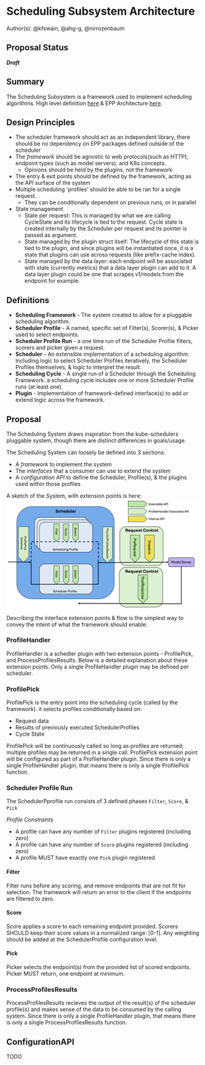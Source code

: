 # Scheduling Subsystem Architecture

Author(s): @kfswain, @ahg-g, @nirrozenbaum
## Proposal Status
 ***Draft***

## Summary
The Scheduling Subsystem is a framework used to implement scheduling algorithms. High level definition [here](https://github.com/kubernetes-sigs/gateway-api-inference-extension/tree/main/docs/proposals/006-scheduler) & EPP Architecture [here](https://github.com/kubernetes-sigs/gateway-api-inference-extension/tree/main/docs/proposals/0683-epp-architecture-proposal).

## Design Principles
- The scheduler framework should act as an independent library, there should be no dependency on EPP packages defined outside of the scheduler
- The *framework* should be agnostic to web protocols(such as HTTP), endpoint types (such as model servers), and K8s concepts. 
  - Opinions should be held by the plugins, not the framework
- The entry & exit points should be defined by the framework, acting as the API surface of the system
- Multiple scheduling 'profiles' should be able to be ran for a single request.
    - They can be conditionally dependent on previous runs, or in parallel
- State management
  - State per request: This is managed by what we are calling CycleState and its lifecycle is tied to the request.
    Cycle state is created internally by the Scheduler per request and its pointer is passed as argument.
  - State managed by the plugin struct itself: The lifecycle of this state is tied to the plugin, and since plugins will be instantiated once, 
    it is a state that plugins can use across requests (like prefix-cache index).
  - State managed by the data layer: each endpoint will be associated with state (currently metrics) that a data layer plugin can add to it. 
    A data layer plugin could be one that scrapes v1/models from the endpoint for example.

## Definitions
- **Scheduling Framework** - The system created to allow for a pluggable scheduling algorithm.
- **Scheduler Profile** - A named, specific set of Filter(s), Scorer(s), & Picker used to select endpoints.
- **Scheduler Profile Run** - a one time run of the Scheduler Profile filters, scorers and picker given a request.
- **Scheduler** - An extensible implementation of a scheduling algorithm. Including logic to select Scheduler Profiles iteratively, 
  the Scheduler Profiles themselves, & logic to interpret the result.
- **Scheduling Cycle** - A single run of a Scheduler through the Scheduling Framework. a scheduling cycle includes one or 
  more Scheduler Profile runs (at least one).
- **Plugin** - Implementation of framework-defined interface(s) to add or extend logic across the framework.

## Proposal

The Scheduling System draws inspiration from the kube-schedulers pluggable system, though there are distinct differences in goals/usage. 

The Scheduling System can loosely be defined into 3 sections:
- A *framework* to implement the system
- The *interfaces* that a consumer can use to extend the system
- A *configuration API* to define the Scheduler, Profile(s), & the plugins used within those profiles

A sketch of the System, with extension points is here:
<img src="./images/scheduler_cycle.png" alt="Scheduling Algorithm" width="1000" />

Describing the interface extension points & flow is the simplest way to convey the intent of what the framework should enable:

### ProfileHandler

ProfileHandler is a schedler plugin with two extension points - ProfilePick, and ProcessProfilesResults.
Below is a detailed explanation about these extension points.
Only a single ProfileHandler plugin may be defined per scheduler.

### ProfilePick

ProfilePick is the entry point into the scheduling cycle (called by the framework). 
it selects profiles conditionally based on: 

- Request data
- Results of previously executed SchedulerProfiles
- Cycle State

ProfilePick will be continuously called so long as profiles are returned; multiple profiles may be returned in a single call.
ProfilePick extension point will be configured as part of a ProfileHandler plugin. 
Since there is only a single ProfileHandler plugin, that means there is only a single ProfilePick function.

### Scheduler Profile Run

The SchedulerPprofile run consists of 3 defined phases `Filter`, `Score`, & `Pick`

*Profile Constraints*
- A profile can have any number of `Filter` plugins registered (including zero)
- A profile can have any number of `Score` plugins registered (including zero)
- A profile MUST have exactly one `Pick` plugin registered


#### Filter
Filter runs before any scoring, and remove endpoints that are not fit for selection. The framework will return an error to the client if the endpoints are filtered to zero.

#### Score
Score applies a score to each remaining endpoint provided. Scorers SHOULD keep their score values in a normalized range: [0-1]. Any weighting should be added at the SchedulerProfile configuration level.

#### Pick
Picker selects the endpoint(s) from the provided list of scored endpoints. Picker MUST return, one endpoint at minimum.


### ProcessProfilesResults
ProcessProfilesResults recieves the output of the result(s) of the scheduler profile(s) and makes sense of the data to be consumed by the calling system.
Since there is only a single ProfileHandler plugin, that means there is only a single ProcessProfilesResults function.

## ConfigurationAPI
TODO